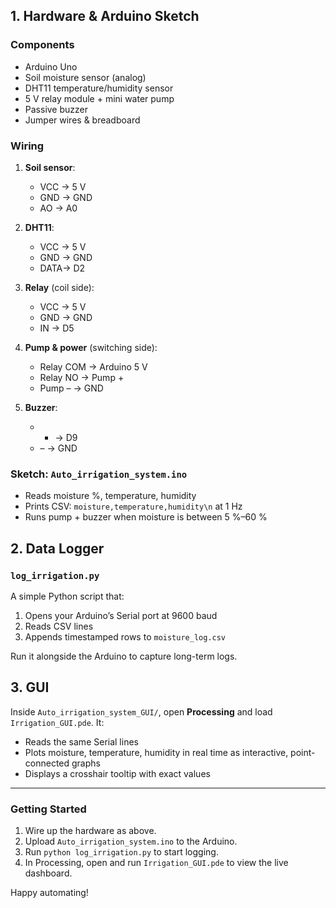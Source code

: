 
## 1. Hardware & Arduino Sketch

### Components

- Arduino Uno  
- Soil moisture sensor (analog)  
- DHT11 temperature/humidity sensor  
- 5 V relay module + mini water pump  
- Passive buzzer  
- Jumper wires & breadboard

### Wiring

1. **Soil sensor**:  
   - VCC → 5 V  
   - GND → GND  
   - AO  → A0  

2. **DHT11**:  
   - VCC → 5 V  
   - GND → GND  
   - DATA→ D2  

3. **Relay** (coil side):  
   - VCC → 5 V  
   - GND → GND  
   - IN  → D5  

4. **Pump & power** (switching side):  
   - Relay COM → Arduino 5 V  
   - Relay NO  → Pump +  
   - Pump –     → GND  

5. **Buzzer**:  
   - + → D9  
   - – → GND

### Sketch: `Auto_irrigation_system.ino`

- Reads moisture %, temperature, humidity  
- Prints CSV: `moisture,temperature,humidity\n` at 1 Hz  
- Runs pump + buzzer when moisture is between 5 %–60 %

## 2. Data Logger

### `log_irrigation.py`

A simple Python script that:

1. Opens your Arduino’s Serial port at 9600 baud  
2. Reads CSV lines  
3. Appends timestamped rows to `moisture_log.csv`

Run it alongside the Arduino to capture long-term logs.

## 3. GUI

Inside `Auto_irrigation_system_GUI/`, open **Processing** and load `Irrigation_GUI.pde`. It:

- Reads the same Serial lines  
- Plots moisture, temperature, humidity in real time as interactive, point-connected graphs  
- Displays a crosshair tooltip with exact values

---

### Getting Started

1. Wire up the hardware as above.  
2. Upload `Auto_irrigation_system.ino` to the Arduino.  
3. Run `python log_irrigation.py` to start logging.  
4. In Processing, open and run `Irrigation_GUI.pde` to view the live dashboard.

Happy automating!
